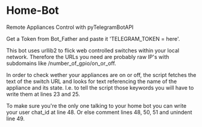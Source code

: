 # Home-Bot
Remote Appliances Control with pyTelegramBotAPI

Get a Token from Bot_Father and paste it 'TELEGRAM_TOKEN = here'.

This bot uses urllib2 to flick web controlled switches within your local network. Therefore the URLs you need are probably raw IP's with subdomains like /number_of_gpio/on_or_off.

In order to check wether your appliances are on or off, the script fetches the text of the switch URL and looks for text referencing the name of the appliance and its state. I.e. to tell the script those keywords you will have to write them at lines 23 and 25.

To make sure you're the only one talking to your home bot you can write your user chat_id at line 48. Or else comment lines 48, 50, 51 and unindent line 49.

